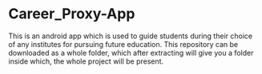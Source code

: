 # Career_Proxy-App
This is an android app which is used to guide students during their choice of any institutes for pursuing future education. This repository can be downloaded 
as a whole folder, which after extracting will give you a folder inside which, the whole project will be present.
